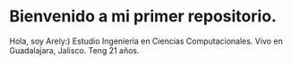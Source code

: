 # Bienvenido a mi primer repositorio.

Hola, soy Arely:) Estudio Ingeniería en Ciencias Computacionales. 
Vivo en Guadalajara, Jalisco. Teng 21 años.